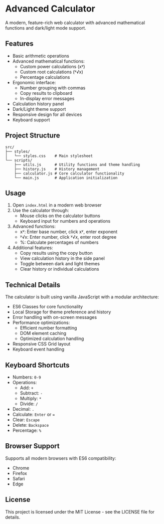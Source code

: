 # Advanced Calculator

A modern, feature-rich web calculator with advanced mathematical functions and dark/light mode support.

## Features

- Basic arithmetic operations
- Advanced mathematical functions:
  - Custom power calculations (xʸ)
  - Custom root calculations (ʸ√x)
  - Percentage calculations
- Ergonomic interface:
  - Number grouping with commas
  - Copy results to clipboard
  - In-display error messages
- Calculation history panel
- Dark/Light theme support
- Responsive design for all devices
- Keyboard support

## Project Structure

```
src/
├── styles/
│   └── styles.css    # Main stylesheet
└── scripts/
    ├── utils.js      # Utility functions and theme handling
    ├── history.js    # History management
    ├── calculator.js # Core calculator functionality
    └── main.js       # Application initialization
```

## Usage

1. Open `index.html` in a modern web browser
2. Use the calculator through:
   - Mouse clicks on the calculator buttons
   - Keyboard input for numbers and operations
3. Advanced functions:
   - xʸ: Enter base number, click xʸ, enter exponent
   - ʸ√x: Enter number, click ʸ√x, enter root degree
   - %: Calculate percentages of numbers
4. Additional features:
   - Copy results using the copy button
   - View calculation history in the side panel
   - Toggle between dark and light themes
   - Clear history or individual calculations

## Technical Details

The calculator is built using vanilla JavaScript with a modular architecture:

- ES6 Classes for core functionality
- Local Storage for theme preference and history
- Error handling with on-screen messages
- Performance optimizations:
  - Efficient number formatting
  - DOM element caching
  - Optimized calculation handling
- Responsive CSS Grid layout
- Keyboard event handling

## Keyboard Shortcuts

- Numbers: `0-9`
- Operations: 
  - Add: `+`
  - Subtract: `-`
  - Multiply: `*`
  - Divide: `/`
- Decimal: `.`
- Calculate: `Enter` or `=`
- Clear: `Escape`
- Delete: `Backspace`
- Percentage: `%`

## Browser Support

Supports all modern browsers with ES6 compatibility:
- Chrome
- Firefox
- Safari
- Edge

## License

This project is licensed under the MIT License - see the LICENSE file for details.